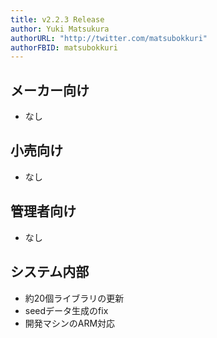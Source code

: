 ```yaml
---
title: v2.2.3 Release
author: Yuki Matsukura
authorURL: "http://twitter.com/matsubokkuri"
authorFBID: matsubokkuri
---
```


## メーカー向け

- なし

## 小売向け

- なし

## 管理者向け

- なし


## システム内部

- 約20個ライブラリの更新
- seedデータ生成のfix
- 開発マシンのARM対応


